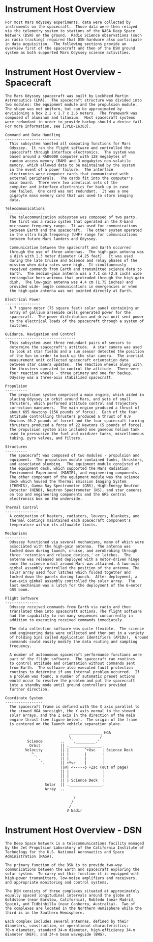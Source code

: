 
 
  Instrument Host Overview
  ========================
    For most Mars Odyssey experiments, data were collected by
    instruments on the spacecraft.  Those data were then relayed
    via the telemetry system to stations of the NASA Deep Space
    Network (DSN) on the ground.  Radio Science observations (such
    as radio tracking) required that DSN hardware also participate
    in data acquisition.  The following sections provide an
    overview first of the spacecraft and then of the DSN ground
    system as both supported Mars Odyssey science activities.
 
 
  Instrument Host Overview - Spacecraft
  =====================================
    The Mars Odyssey spacecraft was built by Lockheed Martin
    Astronautics (LMA).  The spacecraft structure was divided into
    two modules: the equipment module and the propulsion module.
    The shape was not uniform, but can be approximated by
    envisioning a box 2.2 x 1.7 x 2.6 meters.  The framework was
    composed of aluminum and titanium.  Most spacecraft systems
    were redundant in order to provide backup should a device fail.
    For more information, see [JPLD-16303].
 
    Command and Data Handling
    -------------------------
      This subsystem handled all computing functions for Mars
      Odyssey.  It ran the flight software and controlled the
      spacecraft through interface electronics.  The system was
      based around a RAD6000 computer with 128 megabytes of
      random access memory (RAM) and 3 megabytes non-volatile
      memory, which allowed data to be maintained by the system
      in the event of a power failure.  The interface
      electronics were computer cards that communicated with
      external peripherals.  The cards fit into the computer's
      main board.  There were two identical sets of the
      computer and interface electronics for back up in case
      one failed.  One card was not redundant.  It was a one
      gigabyte mass memory card that was used to store imaging
      data.
 
    Telecommunications
    ------------------
      The telecommunication subsystem was composed of two parts.
      The first was a radio system that operated in the X-band
      microwave frequency range.  It was used for communications
      between Earth and the spacecraft.  The other system operated
      in the ultra high frequency (UHF) range for communications
      between future Mars landers and Odyssey.
 
      Communication between the spacecraft and Earth occurred
      through the use of three antennas.  The high-gain antenna was
      a dish with 1.3 meter diameter (4.25 feet).  It was used
      during the late Cruise and Science and relay phases of the
      mission when data rates were high.  It simultaneously
      received commands from Earth and transmitted science data to
      Earth.  The medium-gain antenna was a 7.1 cm (2.8 inch) wide
      rectangular horn antenna that protruded through the high-gain
      dish.  The low-gain antenna was 4.4 cm (1.75 inches) and
      provided wide- angle communications in emergencies or when
      the high-gain antenna was not pointed directly at Earth.
 
    Electrical Power
    ----------------
      A 7 square meter (75 square feet) solar panel containing an
      array of gallium arsenide cells generated power for the
      spacecraft.  The power distribution and drive unit sent power
      to the electrical loads of the spacecraft through a system of
      switches.
 
    Guidance, Navigation and Control
    --------------------------------
      This subsystem used three redundant pairs of sensors to
      determine the spacecraft's attitude.  A star camera was used
      to look at star fields and a sun sensor detected the position
      of the Sun in order to back up the star camera.  The inertial
      measurement unit collected spacecraft orientation data
      between star camera updates.  The reaction wheels along with
      the thrusters operated to control the attitude.  There were
      four reaction wheels - three primary and one for backup.
      Odyssey was a three-axis stabilized spacecraft.
 
    Propulsion
    ----------
      The propulsion system comprised a main engine, which aided in
      placing Odyssey in orbit around Mars, and sets of small
      thrusters, which performed attitude control and trajectory
      correction maneuvers.  The main engine produced a thrust of
      about 695 Newtons (156 pounds of force).  Each of the four
      attitude controlling thrusters produced a thrust of 0.9
      Newtons (0.2 pounds of force) and the four spacecraft turning
      thrusters produced a force of 22 Newtons (5 pounds of force).
      The propulsion system also included one gaseous helium tank
      used to pressurize the fuel and oxidizer tanks, miscellaneous
      tubing, pyro valves, and filters.
 
    Structures
    ----------
      The spacecraft was composed of two modules - propulsion and
      equipment.  The propulsion module contained tanks, thrusters,
      and associated plumbing.  The equipment module consisted of
      the equipment deck, which supported the Mars Radiation
      Environment Experiment (MARIE), and engineering components.
      The other component of the equipment module was the science
      deck which housed the Thermal Emission Imaging System
      (THEMIS), Gamma Ray Spectrometer (GRS), High-Energy Neutron
      Detector (HEND), Neutron Spectrometer (NS), and star cameras
      on top and engineering components and the GRS central
      electronics box on the underside.
 
    Thermal Control
    ---------------
      A combination of heaters, radiators, louvers, blankets, and
      thermal coatings maintained each spacecraft component's
      temperature within its allowable limits.
 
    Mechanisms
    ----------
      Odyssey functioned via several mechanisms, many of which were
      associated with the high-gain antenna.  The antenna was
      locked down during launch, cruise, and aerobraking through
      three 'retention and release devices,' or latches.  The
      antenna was released and deployed with a motor-driven hinge
      once the science orbit around Mars was attained. A two-axis
      gimbal assembly controlled the position of the antenna. The
      solar array used four latches which folded together and
      locked down the panels during launch.  After deployment, a
      two-axis gimbal assembly controlled the solar array.  The
      last mechanism was a latch for the deployment of the 6-meter
      GRS boom.
 
    Flight Software
    ---------------
      Odyssey received commands from Earth via radio and then
      translated them into spacecraft actions. The flight software
      had the capability to run many sequences concurrently in
      addition to executing received commands immediately.
 
      The data collection software was quite flexible.  The science
      and engineering data were collected and then put in a variety
      of holding bins called Application Identifiers (APIDs).  Ground
      commands could easily modify the data routing and sampling
      frequency.
 
      A number of autonomous spacecraft performance functions were
      part of the flight software.  The spacecraft ran routines
      to control attitude and orientation without commands sent
      from Earth.  The software also executed fault protection
      routines to determine if any internal problem occurred.  If
      a problem was found, a number of automatic preset actions
      would occur to resolve the problem and put the spacecraft
      into a standby mode until ground controllers provided
      further direction.
 
    Coordinate System
    -----------------
      The spacecraft frame is defined with the X axis parallel to
      the stowed HGA boresight, the Y axis normal to the stowed
      solar arrays, and the Z axis in the direction of the main
      engine thrust (see figure below).  The origin of the frame
      is centered on the launch vehicle separation plane.
 
                                 _______________ HGA
                                 \             /
              Science        ..   `._________.'
               Orbit         || ._______________.
             Velocity        || |       ^+Xsc   | Science Deck
                ^.           || |       |       |
                  `.         || |       |       |
                    `.       || +Ysc    |       |
                             ||@| <-----o +Zsc (out of page)
                             || |               |
                             || |               |
                             || | Science Deck  |
                      Solar  || ._______________.
                      Array  ..
 
                                   /
                                  /
                                 /
                                V Nadir
 
 
  Instrument Host Overview - DSN
  ==============================
    The Deep Space Network is a telecommunications facility managed
    by the Jet Propulsion Laboratory of the California Institute of
    Technology for the U.S. National Aeronautics and Space
    Administration (NASA).
 
    The primary function of the DSN is to provide two-way
    communications between the Earth and spacecraft exploring the
    solar system.  To carry out this function it is equipped with
    high-power transmitters, low-noise amplifiers and receivers,
    and appropriate monitoring and control systems.
 
    The DSN consists of three complexes situated at approximately
    equally spaced longitudinal intervals around the globe at
    Goldstone (near Barstow, California), Robledo (near Madrid,
    Spain), and Tidbinbilla (near Canberra, Australia).  Two of
    the complexes are located in the Northern Hemisphere while the
    third is in the Southern Hemisphere.
 
    Each complex includes several antennas, defined by their
    diameters, construction, or operational characteristics:
    70-m diameter, standard 34-m diameter, high-efficiency 34-m
    diameter (HEF), and 34-m beam waveguide (BWG).

        